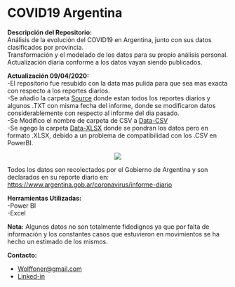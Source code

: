 # COVID19 Argentina

**Descripción del Repositorio:** </br>
Análisis de la evolución del COVID19 en Argentina, junto con sus datos clasificados por provincia. </br>
Transformación y el modelado de los datos para su propio análisis personal. </br>
Actualización diaria conforme a los datos vayan siendo publicados. </br>

**Actualización 09/04/2020:** </br>
-El repositorio fue resubido con la data mas pulida para que sea mas exacta con respecto a los reportes diarios.</br>
-Se añadio la carpeta [Source](https://github.com/Wolffoner/COVID19_Argentina/tree/master/COVID19-Argentina/Source) donde estan todos los reportes diarios y algunos .TXT con misma fecha del informe, donde se modificaron datos considerablemente con respecto al informe del dia pasado. </br>
-Se Modifico el nombre de carpeta de CSV a [Data-CSV](https://github.com/Wolffoner/COVID19_Argentina/tree/master/COVID19-Argentina/Data_CSV) </br>
-Se agego la carpeta [Data-XLSX](https://github.com/Wolffoner/COVID19_Argentina/tree/master/COVID19-Argentina/Data_XLSX) donde se pondran los datos pero en formato .XLSX, debido a un problema de compatibilidad con los .CSV en PowerBI.
</br>
<p align="center">
  <img src="https://media.giphy.com/media/MFOcAINyH1LXBLcM2N/giphy.gif">
</p>


Todos los datos son recolectados por el Gobierno de Argentina y son declarados en su reporte diario en: https://www.argentina.gob.ar/coronavirus/informe-diario </br>

**Herramientas Utilizadas:** </br>
-Power BI </br>
-Excel

**Nota:** Algunos datos no son totalmente fidedignos ya que por falta de información y los constantes casos que estuvieron en movimientos se ha hecho un estimado de los mismos.

**Contacto:** 
- Wolffoner@gmail.com </br>
- [Linked-in](https://www.linkedin.com/in/leandro-wolff-35419b15b/)
